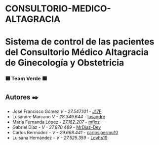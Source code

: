 # CONSULTORIO-MEDICO-ALTAGRACIA

# Sistema de control de las pacientes del Consultorio Médico Altagracia de Ginecología y Obstetricia

### 🟩 Team Verde 🟩

## Autores ✒️

* José Francisco Gómez  *V - 27.547.101* - [J17F](https://github.com/J17F)
* Lusandre Marcano  *V - 28.349.644* - [lusandre](https://github.com/lusandre)
* María Fernanda López - *27.182.207* - [mflxz](https://github.com/mflxz)
* Gabriel Díaz - *V - 27.870.489* - [MrDiaz-Dev](https://github.com/MrDiaz-Dev)
* Carlos Bermúdez - *V - 29.668.441* - [carlosjbermu10](https://github.com/carlosjbermu10)
* Luisana Hernández - *V - 27.525.359* - [Ldvhs19](https://github.com/Ldvhs19)
